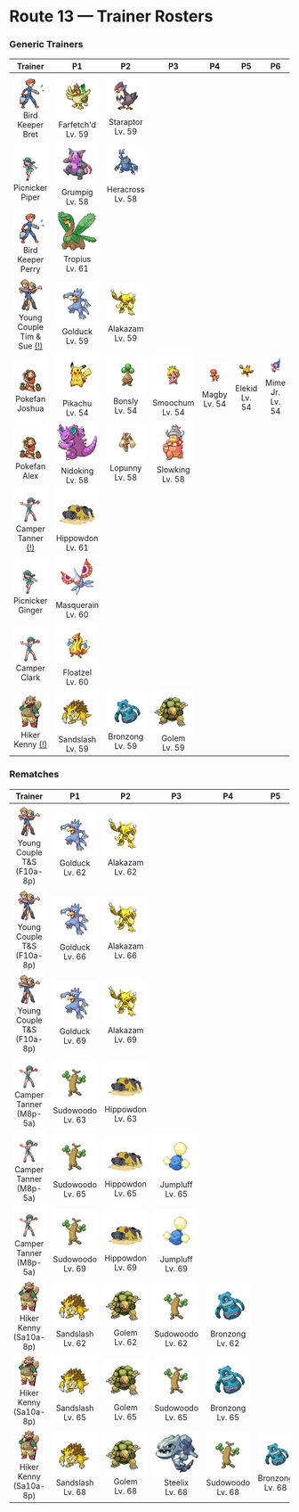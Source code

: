 # Route 13 — Trainer Rosters

### Generic Trainers

| Trainer | P1 | P2 | P3 | P4 | P5 | P6 |
|:-------:|:--:|:--:|:--:|:--:|:--:|:--:|
| ![Bird Keeper Bret](../../assets/trainers/bird_keeper.png "Bird Keeper Bret")<br>Bird Keeper Bret | ![Farfetch'd](../../assets/sprites/farfetchd/front.gif "If anyone tries to disturb where the essential plant stalks grow, it uses its own stalk to thwart them.")<br>Farfetch'd<br>Lv. 59 | ![Staraptor](../../assets/sprites/staraptor/front.gif "When STARAVIA evolve into STARAPTOR, they leave the flock to live alone. They have sturdy wings.")<br>Staraptor<br>Lv. 59 |
| ![Picnicker Piper](../../assets/trainers/picnicker.png "Picnicker Piper")<br>Picnicker Piper | ![Grumpig](../../assets/sprites/grumpig/front.gif "It can perform odd dance steps to influence foes. Its style of dancing became hugely popular overseas.")<br>Grumpig<br>Lv. 58 | ![Heracross](../../assets/sprites/heracross/front.gif "This powerful Pokémon thrusts its prized horn under its enemies’ bellies, then lifts and throws them.")<br>Heracross<br>Lv. 58 |
| ![Bird Keeper Perry](../../assets/trainers/bird_keeper.png "Bird Keeper Perry")<br>Bird Keeper Perry | ![Tropius](../../assets/sprites/tropius/front.gif "The bunch of fruit around its neck ripens twice a year and is delicious. It’s a highly favored tropical snack.")<br>Tropius<br>Lv. 61 |
| ![Young Couple Tim & Sue (!)](../../assets/trainers/young_couple.png "Young Couple Tim & Sue (!)")<br>Young Couple Tim & Sue [(!)](#rematches) | ![Golduck](../../assets/sprites/golduck/front.gif "When it swims at full speed using its long, webbed limbs, its forehead somehow begins to glow.")<br>Golduck<br>Lv. 59 | ![Alakazam](../../assets/sprites/alakazam/front.gif "Closing both its eyes heightens all its other senses. This enables it to use its abilities to their extremes.")<br>Alakazam<br>Lv. 59 |
| ![Pokefan Joshua](../../assets/trainers/pokefan.png "Pokefan Joshua")<br>Pokefan Joshua | ![Pikachu](../../assets/sprites/pikachu/front.gif "This intelligent Pokémon roasts hard berries with electricity to make them tender enough to eat.")<br>Pikachu<br>Lv. 54 | ![Bonsly](../../assets/sprites/bonsly/front.gif "In order to adjust the level of fluids in its body, it exudes water from its eyes. This makes it appear to be crying.")<br>Bonsly<br>Lv. 54 | ![Smoochum](../../assets/sprites/smoochum/front.gif "Its lips are the most sensitive part of its body. It always uses its lips first to examine things.")<br>Smoochum<br>Lv. 54 | ![Magby](../../assets/sprites/magby/front.gif "Each and every time it inhales and exhales, hot embers dribble from its mouth and nostrils.")<br>Magby<br>Lv. 54 | ![Elekid](../../assets/sprites/elekid/front.gif "It rotates its arms to generate electricity, but it tires easily, so it only charges up a little bit.")<br>Elekid<br>Lv. 54 | ![Mime Jr.](../../assets/sprites/mime-jr/front.gif "In an attempt to confuse its enemy, it mimics the enemy’s movements. Then it wastes no time in making itself scarce!")<br>Mime Jr.<br>Lv. 54 |
| ![Pokefan Alex](../../assets/trainers/pokefan.png "Pokefan Alex")<br>Pokefan Alex | ![Nidoking](../../assets/sprites/nidoking/front.gif "It swings its big tail around during battle. If its foe flinches, it will charge with its sturdy body.")<br>Nidoking<br>Lv. 58 | ![Lopunny](../../assets/sprites/lopunny/front.gif "It sheds its fur twice a year. Its winter fur is soft and fluffy.")<br>Lopunny<br>Lv. 58 | ![Slowking](../../assets/sprites/slowking/front.gif "It has incredible intellect and intuition. Whatever the situation, it remains calm and collected.")<br>Slowking<br>Lv. 58 |
| ![Camper Tanner (!)](../../assets/trainers/camper.png "Camper Tanner (!)")<br>Camper Tanner [(!)](#rematches) | ![Hippowdon](../../assets/sprites/hippowdon/front.gif "It brandishes its gaping mouth in a display of fearsome strength. It raises vast quantities of sand while attacking.")<br>Hippowdon<br>Lv. 61 |
| ![Picnicker Ginger](../../assets/trainers/picnicker.png "Picnicker Ginger")<br>Picnicker Ginger | ![Masquerain](../../assets/sprites/masquerain/front.gif "It flaps its four wings to hover and fly freely in any direction-- to and fro and sideways.")<br>Masquerain<br>Lv. 60 |
| ![Camper Clark](../../assets/trainers/camper.png "Camper Clark")<br>Camper Clark | ![Floatzel](../../assets/sprites/floatzel/front.gif "With its flotation sac inflated, it can carry people on its back. It deflates the sac before it dives.")<br>Floatzel<br>Lv. 60 |
| ![Hiker Kenny (!)](../../assets/trainers/hiker.png "Hiker Kenny (!)")<br>Hiker Kenny [(!)](#rematches) | ![Sandslash](../../assets/sprites/sandslash/front.gif "In an attempt to hide itself, it will run around at top speed to kick up a blinding dust storm.")<br>Sandslash<br>Lv. 59 | ![Bronzong](../../assets/sprites/bronzong/front.gif "Ancient people believed that petitioning BRONZONG for rain was the way to make crops grow.")<br>Bronzong<br>Lv. 59 | ![Golem](../../assets/sprites/golem/front.gif "It sheds its skin once a year. The discarded shell immediately hardens and crumbles away.")<br>Golem<br>Lv. 59 |


### Rematches

| Trainer | P1 | P2 | P3 | P4 | P5 | P6 |
|:-------:|:--:|:--:|:--:|:--:|:--:|:--:|
| ![Young Couple T&S (F10a-8p)](../../assets/trainers/young_couple.png "Young Couple T&S (F10a-8p)")<br>Young Couple T&S (F10a-8p) | ![Golduck](../../assets/sprites/golduck/front.gif "When it swims at full speed using its long, webbed limbs, its forehead somehow begins to glow.")<br>Golduck<br>Lv. 62 | ![Alakazam](../../assets/sprites/alakazam/front.gif "Closing both its eyes heightens all its other senses. This enables it to use its abilities to their extremes.")<br>Alakazam<br>Lv. 62 |
| ![Young Couple T&S (F10a-8p)](../../assets/trainers/young_couple.png "Young Couple T&S (F10a-8p)")<br>Young Couple T&S (F10a-8p) | ![Golduck](../../assets/sprites/golduck/front.gif "When it swims at full speed using its long, webbed limbs, its forehead somehow begins to glow.")<br>Golduck<br>Lv. 66 | ![Alakazam](../../assets/sprites/alakazam/front.gif "Closing both its eyes heightens all its other senses. This enables it to use its abilities to their extremes.")<br>Alakazam<br>Lv. 66 |
| ![Young Couple T&S (F10a-8p)](../../assets/trainers/young_couple.png "Young Couple T&S (F10a-8p)")<br>Young Couple T&S (F10a-8p) | ![Golduck](../../assets/sprites/golduck/front.gif "When it swims at full speed using its long, webbed limbs, its forehead somehow begins to glow.")<br>Golduck<br>Lv. 69 | ![Alakazam](../../assets/sprites/alakazam/front.gif "Closing both its eyes heightens all its other senses. This enables it to use its abilities to their extremes.")<br>Alakazam<br>Lv. 69 |
| ![Camper Tanner (M8p-5a)](../../assets/trainers/camper.png "Camper Tanner (M8p-5a)")<br>Camper Tanner (M8p-5a) | ![Sudowoodo](../../assets/sprites/sudowoodo/front.gif "Although it always pretends to be a tree, its composition appears more similar to rock than to vegetation.")<br>Sudowoodo<br>Lv. 63 | ![Hippowdon](../../assets/sprites/hippowdon/front.gif "It brandishes its gaping mouth in a display of fearsome strength. It raises vast quantities of sand while attacking.")<br>Hippowdon<br>Lv. 63 |
| ![Camper Tanner (M8p-5a)](../../assets/trainers/camper.png "Camper Tanner (M8p-5a)")<br>Camper Tanner (M8p-5a) | ![Sudowoodo](../../assets/sprites/sudowoodo/front.gif "Although it always pretends to be a tree, its composition appears more similar to rock than to vegetation.")<br>Sudowoodo<br>Lv. 65 | ![Hippowdon](../../assets/sprites/hippowdon/front.gif "It brandishes its gaping mouth in a display of fearsome strength. It raises vast quantities of sand while attacking.")<br>Hippowdon<br>Lv. 65 | ![Jumpluff](../../assets/sprites/jumpluff/front.gif "Once it catches the wind, it deftly controls its cotton-puff spores-- it can even float around the world.")<br>Jumpluff<br>Lv. 65 |
| ![Camper Tanner (M8p-5a)](../../assets/trainers/camper.png "Camper Tanner (M8p-5a)")<br>Camper Tanner (M8p-5a) | ![Sudowoodo](../../assets/sprites/sudowoodo/front.gif "Although it always pretends to be a tree, its composition appears more similar to rock than to vegetation.")<br>Sudowoodo<br>Lv. 69 | ![Hippowdon](../../assets/sprites/hippowdon/front.gif "It brandishes its gaping mouth in a display of fearsome strength. It raises vast quantities of sand while attacking.")<br>Hippowdon<br>Lv. 69 | ![Jumpluff](../../assets/sprites/jumpluff/front.gif "Once it catches the wind, it deftly controls its cotton-puff spores-- it can even float around the world.")<br>Jumpluff<br>Lv. 69 |
| ![Hiker Kenny (Sa10a-8p)](../../assets/trainers/hiker.png "Hiker Kenny (Sa10a-8p)")<br>Hiker Kenny (Sa10a-8p) | ![Sandslash](../../assets/sprites/sandslash/front.gif "In an attempt to hide itself, it will run around at top speed to kick up a blinding dust storm.")<br>Sandslash<br>Lv. 62 | ![Golem](../../assets/sprites/golem/front.gif "It sheds its skin once a year. The discarded shell immediately hardens and crumbles away.")<br>Golem<br>Lv. 62 | ![Sudowoodo](../../assets/sprites/sudowoodo/front.gif "Although it always pretends to be a tree, its composition appears more similar to rock than to vegetation.")<br>Sudowoodo<br>Lv. 62 | ![Bronzong](../../assets/sprites/bronzong/front.gif "Ancient people believed that petitioning BRONZONG for rain was the way to make crops grow.")<br>Bronzong<br>Lv. 62 |
| ![Hiker Kenny (Sa10a-8p)](../../assets/trainers/hiker.png "Hiker Kenny (Sa10a-8p)")<br>Hiker Kenny (Sa10a-8p) | ![Sandslash](../../assets/sprites/sandslash/front.gif "In an attempt to hide itself, it will run around at top speed to kick up a blinding dust storm.")<br>Sandslash<br>Lv. 65 | ![Golem](../../assets/sprites/golem/front.gif "It sheds its skin once a year. The discarded shell immediately hardens and crumbles away.")<br>Golem<br>Lv. 65 | ![Sudowoodo](../../assets/sprites/sudowoodo/front.gif "Although it always pretends to be a tree, its composition appears more similar to rock than to vegetation.")<br>Sudowoodo<br>Lv. 65 | ![Bronzong](../../assets/sprites/bronzong/front.gif "Ancient people believed that petitioning BRONZONG for rain was the way to make crops grow.")<br>Bronzong<br>Lv. 65 |
| ![Hiker Kenny (Sa10a-8p)](../../assets/trainers/hiker.png "Hiker Kenny (Sa10a-8p)")<br>Hiker Kenny (Sa10a-8p) | ![Sandslash](../../assets/sprites/sandslash/front.gif "In an attempt to hide itself, it will run around at top speed to kick up a blinding dust storm.")<br>Sandslash<br>Lv. 68 | ![Golem](../../assets/sprites/golem/front.gif "It sheds its skin once a year. The discarded shell immediately hardens and crumbles away.")<br>Golem<br>Lv. 68 | ![Steelix](../../assets/sprites/steelix/front.gif "Its body has been compressed deep under the ground. As a result, it is even harder than a diamond.")<br>Steelix<br>Lv. 68 | ![Sudowoodo](../../assets/sprites/sudowoodo/front.gif "Although it always pretends to be a tree, its composition appears more similar to rock than to vegetation.")<br>Sudowoodo<br>Lv. 68 | ![Bronzong](../../assets/sprites/bronzong/front.gif "Ancient people believed that petitioning BRONZONG for rain was the way to make crops grow.")<br>Bronzong<br>Lv. 68 |

